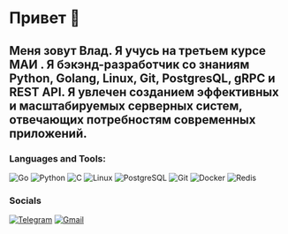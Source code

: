 # Привет 👋

## Меня зовут Влад. Я учусь на третьем курсе МАИ . Я  бэкэнд-разработчик со знаниям Python, Golang, Linux, Git, PostgresQL, gRPC и REST API. Я увлечен созданием эффективных и масштабируемых серверных систем, отвечающих потребностям современных приложений.


### Languages and Tools:
![Go](https://img.shields.io/badge/go-%2300ADD8.svg?style=for-the-badge&logo=go&logoColor=white)
![Python](https://img.shields.io/badge/-Python-090909?style=for-the-badge&logo=Python&logoColor=#F0E68C)
![C](https://img.shields.io/badge/c-%2300599C.svg?style=for-the-badge&logo=c&logoColor=white)
![Linux](https://img.shields.io/badge/Linux-FCC624?style=for-the-badge&logo=linux&logoColor=black)
![PostgreSQL](https://img.shields.io/badge/PostgreSQL-316192?style=for-the-badge&logo=postgresql&logoColor=white)
![Git](https://img.shields.io/badge/git-%23F05033.svg?style=for-the-badge&logo=git&logoColor=white)
![Docker](https://img.shields.io/badge/docker-%230db7ed.svg?style=for-the-badge&logo=docker&logoColor=white)
![Redis](https://img.shields.io/badge/redis-%23DD0031.svg?style=for-the-badge&logo=redis&logoColor=white)
### Socials
[![Telegram](https://img.shields.io/badge/-Telegram-090909?style=for-the-badge&logo=telegram&logoColor=27A0D9)](https://t.me/vladtrofimoff)
[![Gmail](https://img.shields.io/badge/Gmail-D14836?style=for-the-badge&logo=gmail&logoColor=white)](vladislavtrofimov6@gmail.com)
